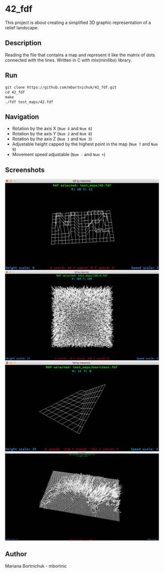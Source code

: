 # 42_fdf
This project is about creating a simplified 3D graphic representation of a relief landscape.

## Description
Reading the file that contains a map and represent it like the matrix of dots connected with the lines.
Written in C with mlx(minilibx) library.

## Run
```
git clone https://github.com/mbortnichuk/42_fdf.git
cd 42_fdf
make
./fdf test_maps/42.fdf
```


## Navigation
- Rotation by the axis X (`Num 4` and `Num 6`)
- Rotation by the axis Y (`Num 2` and `Num 8`)
- Rotation by the axis Z (`Num 1` and `Num 3`)
- Adjustable height capped by the highest point in the map (`Num 7` and `Num 9`)
- Movement speed adjustable (`Num -` and `Num +`)

## Screenshots
![foo](https://github.com/mbortnichuk/42_fdf/blob/master/pics/42.png "42")
![foo](https://github.com/mbortnichuk/42_fdf/blob/master/pics/100-6.png "100-6")
![foo](https://github.com/mbortnichuk/42_fdf/blob/master/pics/basictest.png "basictest")
![foo](https://github.com/mbortnichuk/42_fdf/blob/master/pics/mars.png "mars")

## Author
Mariana Bortnichuk - mbortnic
